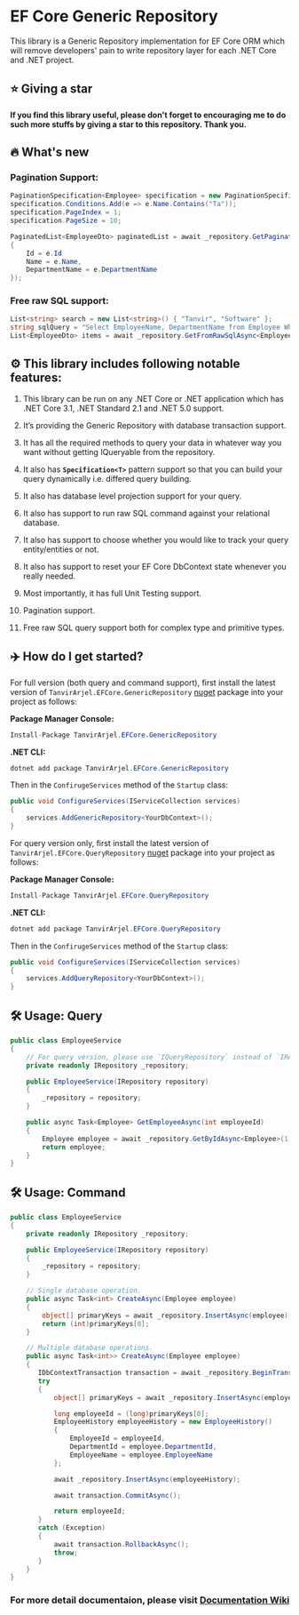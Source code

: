 # EF Core Generic Repository

This library is a Generic Repository implementation for EF Core ORM which will remove developers' pain to write repository layer for each .NET Core and .NET project.

## ⭐ Giving a star

**If you find this library useful, please don't forget to encouraging me to do such more stuffs by giving a star to this repository. Thank you.**

## 🔥 What's new

### Pagination Support:
```C#
PaginationSpecification<Employee> specification = new PaginationSpecification<Employee>();
specification.Conditions.Add(e => e.Name.Contains("Ta"));
specification.PageIndex = 1;
specification.PageSize = 10;

PaginatedList<EmployeeDto> paginatedList = await _repository.GetPaginatedListAsync(specification, e => new EmployeeDto
{
    Id = e.Id
    Name = e.Name,
    DepartmentName = e.DepartmentName
});
```

### Free raw SQL support:

```C#
List<string> search = new List<string>() { "Tanvir", "Software" };
string sqlQuery = "Select EmployeeName, DepartmentName from Employee Where EmployeeName LIKE @p0 + '%' and DepartmentName LIKE @p1 + '%'";
List<EmployeeDto> items = await _repository.GetFromRawSqlAsync<EmployeeDto>(sqlQuery, search);

```

## ⚙️ This library includes following notable features:

1. This library can be run on any .NET Core or .NET application which has .NET Core 3.1, .NET Standard 2.1 and .NET 5.0 support.

2. It’s providing the Generic Repository with database transaction support.

3. It has all the required methods to query your data in whatever way you want without getting IQueryable<T> from the repository.

4. It also has **`Specification<T>`** pattern support so that you can build your query dynamically i.e. differed query building.

5. It also has database level projection support for your query.

6. It also has support to run raw SQL command against your relational database.

7. It also has support to choose whether you would like to track your query entity/entities or not.

8. It also has support to reset your EF Core DbContext state whenever you really needed.

9. Most importantly, it has full Unit Testing support.

11. Pagination support.

13. Free raw SQL query support both for complex type and primitive types.

## ✈️ How do I get started?

For full version (both query and command support), first install the latest version of `TanvirArjel.EFCore.GenericRepository` [nuget](https://www.nuget.org/packages/TanvirArjel.EFCore.GenericRepository) package into your project as follows:

**Package Manager Console:**

```C#
Install-Package TanvirArjel.EFCore.GenericRepository
```
    
**.NET CLI:**

```C#
dotnet add package TanvirArjel.EFCore.GenericRepository
```
    
Then in the `ConfirugeServices` method of the `Startup` class:

```C#
public void ConfigureServices(IServiceCollection services)
{
    services.AddGenericRepository<YourDbContext>();
}
```

For query version only, first install the latest version of `TanvirArjel.EFCore.QueryRepository` [nuget](https://www.nuget.org/packages/TanvirArjel.EFCore.QueryRepository) package into your project as follows:

**Package Manager Console:**

```C#
Install-Package TanvirArjel.EFCore.QueryRepository
```
    
**.NET CLI:**

```C#
dotnet add package TanvirArjel.EFCore.QueryRepository
```
    
Then in the `ConfirugeServices` method of the `Startup` class:

```C#
public void ConfigureServices(IServiceCollection services)
{
    services.AddQueryRepository<YourDbContext>();
}
```
    
## 🛠️ Usage: Query

```C#
public class EmployeeService
{
    // For query version, please use `IQueryRepository` instead of `IRepository`
    private readonly IRepository _repository;

    public EmployeeService(IRepository repository)
    {
        _repository = repository;
    }

    public async Task<Employee> GetEmployeeAsync(int employeeId)
    {
        Employee employee = await _repository.GetByIdAsync<Employee>(1);
        return employee;
    }
}
```
## 🛠️ Usage: Command

```C#
public class EmployeeService
{
    private readonly IRepository _repository;

    public EmployeeService(IRepository repository)
    {
        _repository = repository;
    }

    // Single database operation.
    public async Task<int> CreateAsync(Employee employee)
    {
        object[] primaryKeys = await _repository.InsertAsync(employee);
        return (int)primaryKeys[0];
    }

    // Multiple database operations.
    public async Task<int>> CreateAsync(Employee employee)
    {
       IDbContextTransaction transaction = await _repository.BeginTransactionAsync(IsolationLevel.ReadCommitted);
       try
       {
           object[] primaryKeys = await _repository.InsertAsync(employee);

           long employeeId = (long)primaryKeys[0];
           EmployeeHistory employeeHistory = new EmployeeHistory()
           {
               EmployeeId = employeeId,
               DepartmentId = employee.DepartmentId,
               EmployeeName = employee.EmployeeName
           };

           await _repository.InsertAsync(employeeHistory);

           await transaction.CommitAsync();

           return employeeId;
       }
       catch (Exception)
       {
           await transaction.RollbackAsync();
           throw;
       }
    }
}
```
    
### For more detail documentaion, please visit [Documentation Wiki](https://github.com/TanvirArjel/EFCore.GenericRepository/wiki)
